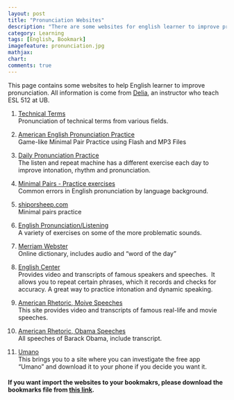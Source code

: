 ```yaml
---
layout: post
title: "Pronunciation Websites"
description: "There are some websites for english learner to improve pronunciation."
category: Learning
tags: [English, Bookmark]
imagefeature: pronunciation.jpg
mathjax:
chart:
comments: true
---
```


This page contains some websites to help English learner to improve pronunciation. All information is come from [Delia](http://www.buffalo.edu/directory/user/dmc22), an instructor who teach ESL 512 at UB.

1. <a href="http://tap.msu.edu/team/resources/" target="_blank">Technical Terms</a><br/>
Pronunciation of technical terms from various fields.

1. <a href="http://www.manythings.org/pp/" target="_blank">American English Pronunciation Practice</a><br/>
Game-like Minimal Pair Practice using Flash and MP3 Files

1. <a href="http://www.manythings.org/lar/" target="_blank">Daily Pronunciation Practice</a><br/>
The listen and repeat machine has a different exercise each day to improve intonation, rhythm and pronunciation.

1. <a href="http://www.tedpower.co.uk/l1all.html" target="_blank">Minimal Pairs - Practice exercises</a><br/>
Common errors in English pronunciation by language background.

1. <a href="http://www.shiporsheep.com" target="_blank">shiporsheep.com</a><br/>
Minimal pairs practice

1. <a href="http://international.ouc.bc.ca/pronunciation/" target="_blank">English Pronunciation/Listening</a><br/>
A variety of exercises on some of the more problematic sounds.

1. <a href="http://www.merriam-webster.com/dictionary" target="_blank">Merriam Webster</a><br/>
Online dictionary, includes audio and “word of the day”

1. <a href="http://www.englishcentral.com/videos#!/index/all/all/easiest/0" target="_blank">English Center</a><br/>
Provides video and transcripts of famous speakers and speeches.  It allows you to repeat certain phrases, which it records and checks for accuracy.  A great way to practice intonation and dynamic speaking.

1. <a href="http://americanrhetoric.com/moviespeeches.htm" target="_blank">American Rhetoric, Moive Speeches</a><br/>
This site provides video and transcripts of famous real-life and movie speeches.

1. <a href="http://americanrhetoric.com/barackobamaspeeches.htm" target="_blank">American Rhetoric, Obama Speeches</a><br/>
All speeches of Barack Obama, include transcript.

1. <a href="https://umano.me" target="_blank">Umano</a><br/>
This brings you to a site where you can investigate the free app “Umano” and download it to your phone if you decide you want it.

<h4>
If you want import the websites to your bookmakrs,
please download the bookmarks file from
<a href="{{ site.url }}/ESL-bookmarks.html" target="_blank"> this link</a>.
</h4>
